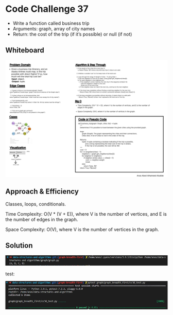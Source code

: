 # Code Challenge 37

- Write a function called business trip
- Arguments: graph, array of city names
- Return: the cost of the trip (if it’s possible) or null (if not)

## Whiteboard

![Whiteboard37](/assets/Wireframe37.jpg "Whiteboard37")

## Approach & Efficiency

Classes, loops, conditionals.

Time Complexity: O(V * (V + E)), where V is the number of vertices, and E is the number of edges in the graph.

Space Complexity: O(V), where V is the number of vertices in the graph.

## Solution

![run 36](/assets/run36.JPG "run example")

test:

![test 36](/assets/test36.JPG "test")
